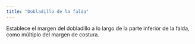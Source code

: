 ```yaml
---
title: "Dobladillo de la falda"
---
```


Establece el margen del dobladillo a lo largo de la parte inferior de la falda, como múltiplo del margen de costura.
